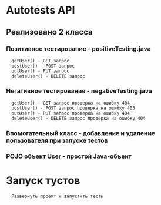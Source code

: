 # Autotests API

## Реализовано 2 класса
### **Позитивное тестирование** - positiveTesting.java
      getUser() - GET запрос
      postUser() - POST запрос
      putUser() - PUT запрос
      deleteUser() - DELETE запрос

### **Негативное тестирование** - negativeTesting.java
      getUser() - GET запрос проверка на ошибку 404
      postUser() - POST запрос проверка на ошибку 405
      putUser() - PUT запрос проверка на ошибку 404
      deleteUser() - DELETE запрос проверка на ошибку 404

### **Впомогательный класс** - добавление и удаление пользователя при запуске тестов

### **POJO объект User** - простой Java-объект 
# Запуск тустов
      Развернуть проект и запустить тесты
